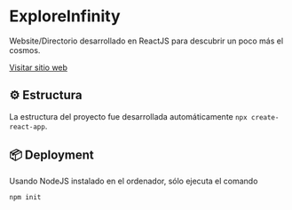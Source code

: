 # ExploreInfinity
Website/Directorio desarrollado en ReactJS para descubrir un poco más el cosmos.

[Visitar sitio web](https://exploreinfinity-pink-knife.now.sh/)

## ⚙️ Estructura
La estructura del proyecto fue desarrollada automáticamente `npx create-react-app`.

## 📦 Deployment
Usando NodeJS instalado en el ordenador, sólo ejecuta el comando
```
npm init
```
